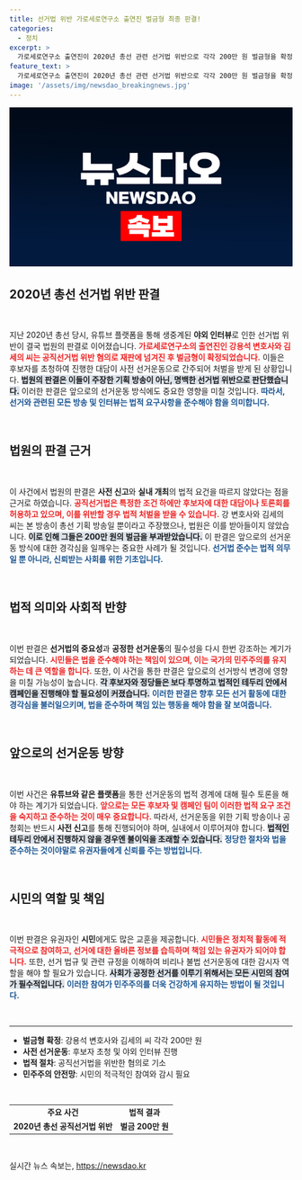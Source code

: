 ```yaml
---
title: 선거법 위반 가로세로연구소 출연진 벌금형 최종 판결!
categories:
  - 정치
excerpt: >
  가로세로연구소 출연진이 2020년 총선 관련 선거법 위반으로 각각 200만 원 벌금형을 확정받았습니다. 공직선거법을 어긴 이들의 행보, 그 진실은? 클릭해 확인해보세요!
feature_text: >
  가로세로연구소 출연진이 2020년 총선 관련 선거법 위반으로 각각 200만 원 벌금형을 확정받았습니다. 공직선거법을 어긴 이들의 행보, 그 진실은? 클릭해 확인해보세요!
image: '/assets/img/newsdao_breakingnews.jpg'
---
```


<p><img src="/assets/img/newsdao_breakingnews.jpg" alt="flaretime 속보" /></p>

<h2 data-ke-size="size26">2020년 총선 선거법 위반 판결</h2>

<p data-ke-size="size16">&nbsp;</p>

<p>지난 2020년 총선 당시, 유튜브 플랫폼을 통해 생중계된 <b>야외 인터뷰</b>로 인한 선거법 위반이 결국 법원의 판결로 이어졌습니다. <b><span style="color: #ee2323;">가로세로연구소의 출연진인 강용석 변호사와 김세의 씨는 공직선거법 위반 혐의로 재판에 넘겨진 후 벌금형이 확정되었습니다.</span></b> 이들은 후보자를 초청하여 진행한 대담이 사전 선거운동으로 간주되어 처벌을 받게 된 상황입니다. <b><span style="background-color: #21538527;">법원의 판결은 이들이 주장한 기획 방송이 아닌, 명백한 선거법 위반으로 판단했습니다.</span></b> 이러한 판결은 앞으로의 선거운동 방식에도 중요한 영향을 미칠 것입니다. <b><span style="color: #1a5490;">따라서, 선거와 관련된 모든 방송 및 인터뷰는 법적 요구사항을 준수해야 함을 의미합니다.</span></b> </p>

<p data-ke-size="size16">&nbsp;</p>

<h2 data-ke-size="size26">법원의 판결 근거</h2>

<p data-ke-size="size16">&nbsp;</p>

<p>이 사건에서 법원의 판결은 <b>사전 신고</b>와 <b>실내 개최</b>의 법적 요건을 따르지 않았다는 점을 근거로 하였습니다. <b><span style="color: #ee2323;">공직선거법은 특정한 조건 하에만 후보자에 대한 대담이나 토론회를 허용하고 있으며, 이를 위반할 경우 법적 처벌을 받을 수 있습니다.</span></b> 강 변호사와 김세의 씨는 본 방송이 총선 기획 방송일 뿐이라고 주장했으나, 법원은 이를 받아들이지 않았습니다. <b><span style="background-color: #21538527;">이로 인해 그들은 200만 원의 벌금을 부과받았습니다.</span></b> 이 판결은 앞으로의 선거운동 방식에 대한 경각심을 일깨우는 중요한 사례가 될 것입니다. <b><span style="color: #1a5490;">선거법 준수는 법적 의무일 뿐 아니라, 신뢰받는 사회를 위한 기초입니다.</span></b></p>

<p data-ke-size="size16">&nbsp;</p>

<h2 data-ke-size="size26">법적 의미와 사회적 반향</h2>

<p data-ke-size="size16">&nbsp;</p>

<p>이번 판결은 <b>선거법의 중요성</b>과 <b>공정한 선거운동</b>의 필수성을 다시 한번 강조하는 계기가 되었습니다. <b><span style="color: #ee2323;">시민들은 법을 준수해야 하는 책임이 있으며, 이는 국가의 민주주의를 유지하는 데 큰 역할을 합니다.</span></b> 또한, 이 사건을 통한 판결은 앞으로의 선거방식 변경에 영향을 미칠 가능성이 높습니다. <b><span style="background-color: #21538527;">각 후보자와 정당들은 보다 투명하고 법적인 테두리 안에서 캠페인을 진행해야 할 필요성이 커졌습니다.</span></b> <b><span style="color: #1a5490;">이러한 판결은 향후 모든 선거 활동에 대한 경각심을 불러일으키며, 법을 준수하며 책임 있는 행동을 해야 함을 잘 보여줍니다.</span></b></p>

<p data-ke-size="size16">&nbsp;</p>

<h2 data-ke-size="size26">앞으로의 선거운동 방향</h2>

<p data-ke-size="size16">&nbsp;</p>

<p>이번 사건은 <b>유튜브와 같은 플랫폼</b>을 통한 선거운동의 법적 경계에 대해 필수 토론을 해야 하는 계기가 되었습니다. <b><span style="color: #ee2323;">앞으로는 모든 후보자 및 캠페인 팀이 이러한 법적 요구 조건을 숙지하고 준수하는 것이 매우 중요합니다.</span></b> 따라서, 선거운동을 위한 기획 방송이나 공청회는 반드시 <b>사전 신고</b>를 통해 진행되어야 하며, 실내에서 이루어져야 합니다. <b><span style="background-color: #21538527;">법적인 테두리 안에서 진행하지 않을 경우엔 불이익을 초래할 수 있습니다.</span></b> <b><span style="color: #1a5490;">정당한 절차와 법을 준수하는 것이야말로 유권자들에게 신뢰를 주는 방법입니다.</span></b></p>

<p data-ke-size="size16">&nbsp;</p>

<h2 data-ke-size="size26">시민의 역할 및 책임</h2>

<p data-ke-size="size16">&nbsp;</p>

<p>이번 판결은 유권자인 <b>시민</b>에게도 많은 교훈을 제공합니다. <b><span style="color: #ee2323;">시민들은 정치적 활동에 적극적으로 참여하고, 선거에 대한 올바른 정보를 습득하며 책임 있는 유권자가 되어야 합니다.</span></b> 또한, 선거 법규 및 관련 규정을 이해하여 비리나 불법 선거운동에 대한 감시자 역할을 해야 할 필요가 있습니다. <b><span style="background-color: #21538527;">사회가 공정한 선거를 이루기 위해서는 모든 시민의 참여가 필수적입니다.</span></b> <b><span style="color: #1a5490;">이러한 참여가 민주주의를 더욱 건강하게 유지하는 방법이 될 것입니다.</span></b></p>

<p data-ke-size="size16">&nbsp;</p>

<hr />

<ul>
    <li><b>벌금형 확정</b>: 강용석 변호사와 김세의 씨 각각 200만 원</li>
    <li><b>사전 선거운동</b>: 후보자 초청 및 야외 인터뷰 진행</li>
    <li><b>법적 절차</b>: 공직선거법을 위반한 혐의로 기소</li>
    <li><b>민주주의 안전망</b>: 시민의 적극적인 참여와 감시 필요</li>
</ul>

<p data-ke-size="size16">&nbsp;</p>

<table>
    <tr>
        <td style="text-align: center; height: 17px;"><b>주요 사건</b></td>
        <td style="text-align: center; height: 17px;"><b>법적 결과</b></td>
    </tr>
    <tr>
        <td style="text-align: center; height: 17px;"><b>2020년 총선 공직선거법 위반</b></td>
        <td style="text-align: center; height: 17px;"><b>벌금 200만 원</b></td>
    </tr>
</table>

<p data-ke-size="size16">&nbsp;</p>
실시간 뉴스 속보는, <a href="https://newsdao.kr" rel="dofollow">https://newsdao.kr</a>


